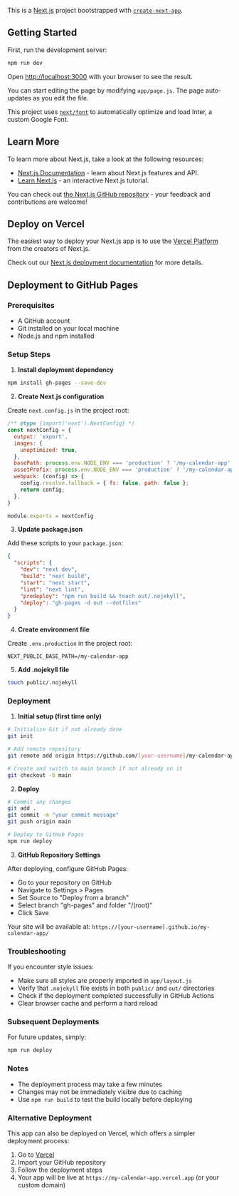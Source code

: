 This is a [Next.js](https://nextjs.org/) project bootstrapped with [`create-next-app`](https://github.com/vercel/next.js/tree/canary/packages/create-next-app).

## Getting Started

First, run the development server:

```bash
npm run dev
```

Open [http://localhost:3000](http://localhost:3000) with your browser to see the result.

You can start editing the page by modifying `app/page.js`. The page auto-updates as you edit the file.

This project uses [`next/font`](https://nextjs.org/docs/basic-features/font-optimization) to automatically optimize and load Inter, a custom Google Font.

## Learn More

To learn more about Next.js, take a look at the following resources:

- [Next.js Documentation](https://nextjs.org/docs) - learn about Next.js features and API.
- [Learn Next.js](https://nextjs.org/learn) - an interactive Next.js tutorial.

You can check out [the Next.js GitHub repository](https://github.com/vercel/next.js/) - your feedback and contributions are welcome!

## Deploy on Vercel

The easiest way to deploy your Next.js app is to use the [Vercel Platform](https://vercel.com/new?utm_medium=default-template&filter=next.js&utm_source=create-next-app&utm_campaign=create-next-app-readme) from the creators of Next.js.

Check out our [Next.js deployment documentation](https://nextjs.org/docs/deployment) for more details.


## Deployment to GitHub Pages

### Prerequisites
- A GitHub account
- Git installed on your local machine
- Node.js and npm installed

### Setup Steps

1. **Install deployment dependency**
```bash
npm install gh-pages --save-dev
```

2. **Create Next.js configuration**

Create `next.config.js` in the project root:
```javascript
/** @type {import('next').NextConfig} */
const nextConfig = {
  output: 'export',
  images: {
    unoptimized: true,
  },
  basePath: process.env.NODE_ENV === 'production' ? '/my-calendar-app' : '',
  assetPrefix: process.env.NODE_ENV === 'production' ? '/my-calendar-app/' : '',
  webpack: (config) => {
    config.resolve.fallback = { fs: false, path: false };
    return config;
  },
}

module.exports = nextConfig
```

3. **Update package.json**

Add these scripts to your `package.json`:
```json
{
  "scripts": {
    "dev": "next dev",
    "build": "next build",
    "start": "next start",
    "lint": "next lint",
    "predeploy": "npm run build && touch out/.nojekyll",
    "deploy": "gh-pages -d out --dotfiles"
  }
}
```

4. **Create environment file**

Create `.env.production` in the project root:
```plaintext
NEXT_PUBLIC_BASE_PATH=/my-calendar-app
```

5. **Add .nojekyll file**
```bash
touch public/.nojekyll
```

### Deployment

1. **Initial setup (first time only)**
```bash
# Initialize Git if not already done
git init

# Add remote repository
git remote add origin https://github.com/[your-username]/my-calendar-app.git

# Create and switch to main branch if not already on it
git checkout -b main
```

2. **Deploy**
```bash
# Commit any changes
git add .
git commit -m "your commit message"
git push origin main

# Deploy to GitHub Pages
npm run deploy
```

3. **GitHub Repository Settings**

After deploying, configure GitHub Pages:
- Go to your repository on GitHub
- Navigate to Settings > Pages
- Set Source to "Deploy from a branch"
- Select branch "gh-pages" and folder "/(root)"
- Click Save

Your site will be available at: `https://[your-username].github.io/my-calendar-app/`

### Troubleshooting

If you encounter style issues:
- Make sure all styles are properly imported in `app/layout.js`
- Verify that `.nojekyll` file exists in both `public/` and `out/` directories
- Check if the deployment completed successfully in GitHub Actions
- Clear browser cache and perform a hard reload

### Subsequent Deployments

For future updates, simply:
```bash
npm run deploy
```

### Notes
- The deployment process may take a few minutes
- Changes may not be immediately visible due to caching
- Use `npm run build` to test the build locally before deploying

### Alternative Deployment

This app can also be deployed on Vercel, which offers a simpler deployment process:
1. Go to [Vercel](https://vercel.com)
2. Import your GitHub repository
3. Follow the deployment steps
4. Your app will be live at `https://my-calendar-app.vercel.app` (or your custom domain)